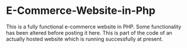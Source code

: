 # E-Commerce-Website-in-Php
This is a fully functional e-commerce website in PHP. Some functionality has been altered before posting it here. This is part of the code of an actually hosted website which is running successfully at present.
